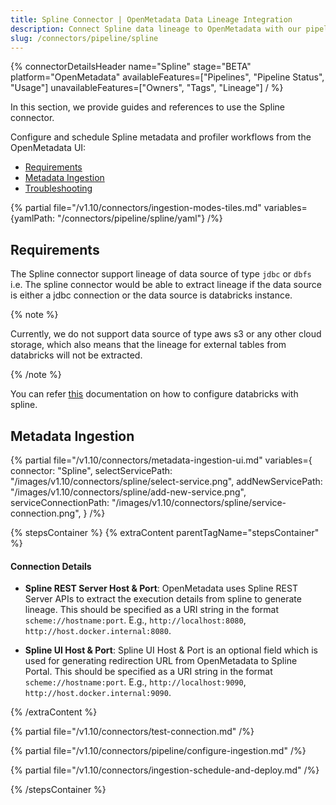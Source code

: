```yaml
---
title: Spline Connector | OpenMetadata Data Lineage Integration
description: Connect Spline data lineage to OpenMetadata with our pipeline connector. Track data flow, automate metadata ingestion, and enhance governance seamlessly.
slug: /connectors/pipeline/spline
---
```


{% connectorDetailsHeader
name="Spline"
stage="BETA"
platform="OpenMetadata"
availableFeatures=["Pipelines", "Pipeline Status", "Usage"]
unavailableFeatures=["Owners", "Tags", "Lineage"]
/ %}


In this section, we provide guides and references to use the Spline connector.

Configure and schedule Spline metadata and profiler workflows from the OpenMetadata UI:

- [Requirements](#requirements)
- [Metadata Ingestion](#metadata-ingestion)
- [Troubleshooting](/connectors/pipeline/spline/troubleshooting)

{% partial file="/v1.10/connectors/ingestion-modes-tiles.md" variables={yamlPath: "/connectors/pipeline/spline/yaml"} /%}

## Requirements

The Spline connector support lineage of data source of type `jdbc` or `dbfs` i.e. The spline connector would be able to extract lineage if the data source is either a jdbc connection or the data source is databricks instance.

{% note %}

Currently, we do not support data source of type aws s3 or any other cloud storage, which also means that the lineage for external tables from databricks will not be extracted. 

{% /note %}

You can refer [this](https://github.com/AbsaOSS/spline-getting-started/tree/main/spline-on-databricks) documentation on how to configure databricks with spline.

## Metadata Ingestion

{% partial 
  file="/v1.10/connectors/metadata-ingestion-ui.md" 
  variables={
    connector: "Spline", 
    selectServicePath: "/images/v1.10/connectors/spline/select-service.png",
    addNewServicePath: "/images/v1.10/connectors/spline/add-new-service.png",
    serviceConnectionPath: "/images/v1.10/connectors/spline/service-connection.png",
} 
/%}

{% stepsContainer %}
{% extraContent parentTagName="stepsContainer" %}

#### Connection Details

- **Spline REST Server Host & Port**: OpenMetadata uses Spline REST Server APIs to extract the execution details from spline to generate lineage. This should be specified as a URI string in the format `scheme://hostname:port`. E.g., `http://localhost:8080`, `http://host.docker.internal:8080`.

- **Spline UI Host & Port**: Spline UI Host & Port is an optional field which is used for generating redirection URL from OpenMetadata to Spline Portal. This should be specified as a URI string in the format `scheme://hostname:port`. E.g., `http://localhost:9090`, `http://host.docker.internal:9090`.

{% /extraContent %}

{% partial file="/v1.10/connectors/test-connection.md" /%}

{% partial file="/v1.10/connectors/pipeline/configure-ingestion.md" /%}

{% partial file="/v1.10/connectors/ingestion-schedule-and-deploy.md" /%}

{% /stepsContainer %}
